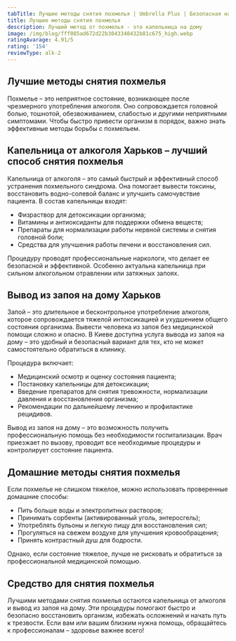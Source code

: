 ```yaml
---
tabTitle: Лучшие методы снятия похмелья | Umbrella Plus | Безопасная наркология
title: Лучшие методы снятия похмелья
description: Лучший метод от похмелья - это капельница на дому
image: /img/blog/fff085ad672d22b3043348432b81c675_high.webp
ratingAvarage: 4.91/5
rating: '154'
reviewType: alk-2
---
```


## Лучшие методы снятия похмелья

Похмелье – это неприятное состояние, возникающее после чрезмерного употребления алкоголя. Оно сопровождается головной болью, тошнотой, обезвоживанием, слабостью и другими неприятными симптомами. Чтобы быстро привести организм в порядок, важно знать эффективные методы борьбы с похмельем.

## Капельница от алкоголя Харьков – лучший способ снятия похмелья

Капельница от алкоголя – это самый быстрый и эффективный способ устранения похмельного синдрома. Она помогает вывести токсины, восстановить водно-солевой баланс и улучшить самочувствие пациента. В состав капельницы входят:

* Физраствор для детоксикации организма;
* Витамины и антиоксиданты для поддержки обмена веществ;
* Препараты для нормализации работы нервной системы и снятия головной боли;
* Средства для улучшения работы печени и восстановления сил.

Процедуру проводят профессиональные наркологи, что делает ее безопасной и эффективной. Особенно актуальна капельница при сильном алкогольном отравлении или затяжных запоях.

## Вывод из запоя на дому Харьков

Запой – это длительное и бесконтрольное употребление алкоголя, которое сопровождается тяжелой интоксикацией и ухудшением общего состояния организма. Вывести человека из запоя без медицинской помощи сложно и опасно. В Киеве доступна услуга вывода из запоя на дому – это удобный и безопасный вариант для тех, кто не может самостоятельно обратиться в клинику.

Процедура включает:

* Медицинский осмотр и оценку состояния пациента;
* Постановку капельницы для детоксикации;
* Введение препаратов для снятия тревожности, нормализации давления и восстановления организма;
* Рекомендации по дальнейшему лечению и профилактике рецидивов.

Вывод из запоя на дому – это возможность получить профессиональную помощь без необходимости госпитализации. Врач приезжает по вызову, проводит все необходимые процедуры и контролирует состояние пациента.

## Домашние методы снятия похмелья

Если похмелье не слишком тяжелое, можно использовать проверенные домашние способы:

* Пить больше воды и электролитных растворов;
* Принимать сорбенты (активированный уголь, энтеросгель);
* Употреблять бульоны и легкую пищу для восстановления сил;
* Прогуляться на свежем воздухе для улучшения кровообращения;
* Принять контрастный душ для бодрости.

Однако, если состояние тяжелое, лучше не рисковать и обратиться за профессиональной медицинской помощью.

## Средство для снятия похмелья

Лучшими методами снятия похмелья остаются капельница от алкоголя и вывод из запоя на дому. Эти процедуры помогают быстро и безопасно восстановить организм, избежать осложнений и начать путь к трезвости. Если вам или вашим близким нужна помощь, обращайтесь к профессионалам – здоровье важнее всего!
